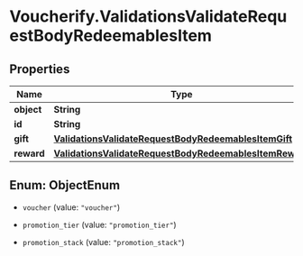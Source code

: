 # Voucherify.ValidationsValidateRequestBodyRedeemablesItem

## Properties

Name | Type | Description | Notes
------------ | ------------- | ------------- | -------------
**object** | **String** |  | [optional] 
**id** | **String** |  | [optional] 
**gift** | [**ValidationsValidateRequestBodyRedeemablesItemGift**](ValidationsValidateRequestBodyRedeemablesItemGift.md) |  | [optional] 
**reward** | [**ValidationsValidateRequestBodyRedeemablesItemReward**](ValidationsValidateRequestBodyRedeemablesItemReward.md) |  | [optional] 



## Enum: ObjectEnum


* `voucher` (value: `"voucher"`)

* `promotion_tier` (value: `"promotion_tier"`)

* `promotion_stack` (value: `"promotion_stack"`)




